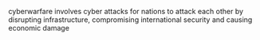 cyberwarfare involves cyber attacks for nations to attack each other by disrupting infrastructure, compromising international security and causing economic damage
